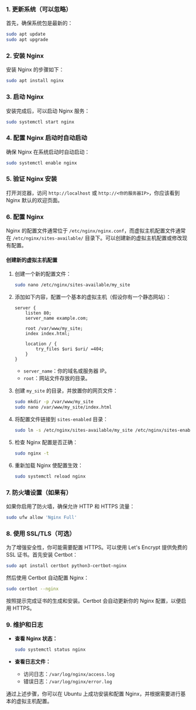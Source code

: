 
### 1. 更新系统（可以忽略）

首先，确保系统包是最新的：

```bash
sudo apt update
sudo apt upgrade
```

### 2. 安装 Nginx

安装 Nginx 的步骤如下：

```bash
sudo apt install nginx
```

### 3. 启动 Nginx

安装完成后，可以启动 Nginx 服务：

```bash
sudo systemctl start nginx
```

### 4. 配置 Nginx 启动时自动启动

确保 Nginx 在系统启动时自动启动：

```bash
sudo systemctl enable nginx
```

### 5. 验证 Nginx 安装

打开浏览器，访问 `http://localhost` 或 `http://<你的服务器IP>`，你应该看到 Nginx 默认的欢迎页面。

### 6. 配置 Nginx

Nginx 的配置文件通常位于 `/etc/nginx/nginx.conf`，而虚拟主机配置文件通常在 `/etc/nginx/sites-available/` 目录下。可以创建新的虚拟主机配置或修改现有配置。

#### 创建新的虚拟主机配置

1. 创建一个新的配置文件：

   ```bash
   sudo nano /etc/nginx/sites-available/my_site
   ```

2. 添加如下内容，配置一个基本的虚拟主机（假设你有一个静态网站）：

   ```nginx
   server {
       listen 80;
       server_name example.com;

       root /var/www/my_site;
       index index.html;

       location / {
           try_files $uri $uri/ =404;
       }
   }
   ```

   - `server_name`：你的域名或服务器 IP。
   - `root`：网站文件存放的目录。

3. 创建 `my_site` 的目录，并放置你的网页文件：

   ```bash
   sudo mkdir -p /var/www/my_site
   sudo nano /var/www/my_site/index.html
   ```

4. 将配置文件链接到 `sites-enabled` 目录：

   ```bash
   sudo ln -s /etc/nginx/sites-available/my_site /etc/nginx/sites-enabled/
   ```

5. 检查 Nginx 配置是否正确：

   ```bash
   sudo nginx -t
   ```

6. 重新加载 Nginx 使配置生效：

   ```bash
   sudo systemctl reload nginx
   ```

### 7. 防火墙设置（如果有）

如果你启用了防火墙，确保允许 HTTP 和 HTTPS 流量：

```bash
sudo ufw allow 'Nginx Full'
```

### 8. 使用 SSL/TLS（可选）

为了增强安全性，你可能需要配置 HTTPS。可以使用 Let's Encrypt 提供免费的 SSL 证书。首先安装 Certbot：

```bash
sudo apt install certbot python3-certbot-nginx
```

然后使用 Certbot 自动配置 Nginx：

```bash
sudo certbot --nginx
```

按照提示完成证书的生成和安装。Certbot 会自动更新你的 Nginx 配置，以便启用 HTTPS。

### 9. 维护和日志

- **查看 Nginx 状态：**

  ```bash
  sudo systemctl status nginx
  ```

- **查看日志文件：**

  - 访问日志：`/var/log/nginx/access.log`
  - 错误日志：`/var/log/nginx/error.log`

通过上述步骤，你可以在 Ubuntu 上成功安装和配置 Nginx，并根据需要进行基本的虚拟主机配置。